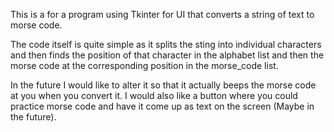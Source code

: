 This is a for a program using Tkinter for UI that converts a string of text to morse code.

The code itself is quite simple as it splits the sting into individual characters and then finds 
the position of that character in the alphabet list and then the morse code at the corresponding position 
in the morse_code list.

In the future I would like to alter it so that it actually beeps the morse code at you when you convert it.
I would also like a button where you could practice morse code and have it come up as text on the screen (Maybe in the
future).

